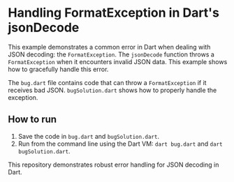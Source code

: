 # Handling FormatException in Dart's jsonDecode

This example demonstrates a common error in Dart when dealing with JSON decoding: the `FormatException`.  The `jsonDecode` function throws a `FormatException` when it encounters invalid JSON data. This example shows how to gracefully handle this error.

The `bug.dart` file contains code that can throw a `FormatException` if it receives bad JSON. `bugSolution.dart` shows how to properly handle the exception.

## How to run

1. Save the code in `bug.dart` and `bugSolution.dart`.
2. Run from the command line using the Dart VM: `dart bug.dart` and `dart bugSolution.dart`.

This repository demonstrates robust error handling for JSON decoding in Dart.